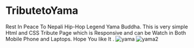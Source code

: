 # TributetoYama
Rest In Peace To Nepali Hip-Hop Legend Yama Buddha. This is very simple Html and CSS Tribute Page which is Responsive and can be Watch in Both Mobile Phone and Laptops. Hope You like It .
![yama](https://user-images.githubusercontent.com/88200119/135966336-25140096-0dfa-4119-a159-005f5ebbed9f.JPG)
![yama2](https://user-images.githubusercontent.com/88200119/135966399-d5e89e6b-65ce-4d66-8a13-377733998f09.JPG)
